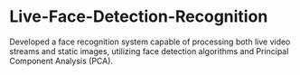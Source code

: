 # Live-Face-Detection-Recognition
Developed a face recognition system capable of processing both live video streams and static images, utilizing face detection algorithms and Principal Component Analysis (PCA).
